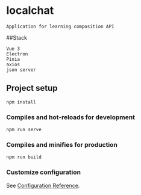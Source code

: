 # localchat
```
Application for learning composition API
```

##Stack
```
Vue 3
Electron
Pinia
axios
json server
```

## Project setup
```
npm install
```

### Compiles and hot-reloads for development
```
npm run serve
```

### Compiles and minifies for production
```
npm run build
```

### Customize configuration
See [Configuration Reference](https://cli.vuejs.org/config/).
